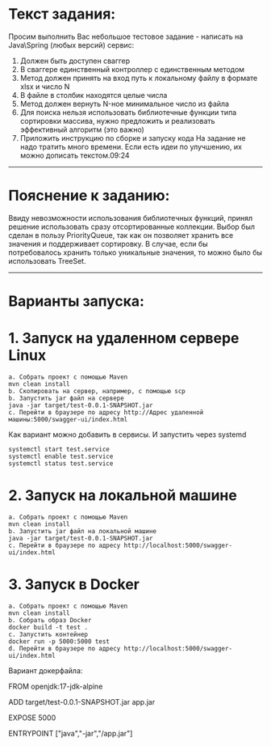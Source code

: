 # Текст задания:

Просим выполнить Вас небольшое тестовое задание - написать на Java\Spring (любых версий) сервис:
1. Должен быть доступен сваггер
2. В сваггере единственный контроллер с единственным методом
3. Метод должен принять на вход путь к локальному файлу в формате xlsx и число N
4. В файле в столбик находятся целые числа
5. Метод должен вернуть N-ное минимальное число из файла
6. Для поиска нельзя использовать библиотечные функции типа сортировки массива, нужно предложить и реализовать эффективный алгоритм (это важно)
7. Приложить инструкцию по сборке и запуску кода
   На задание не надо тратить много времени. Если есть идеи по улучшению, их можно дописать текстом.09:24


_________
# Пояснение к заданию:

Ввиду невозможности использования библиотечных функций, принял решение использовать сразу отсортированные коллекции.
Выбор был сделан в пользу PriorityQueue, так как он позволяет хранить все значения и поддерживает сортировку.
В случае, если бы потребовалось хранить только уникальные значения, то можно было бы использовать
TreeSet.

_______________________



# Варианты запуска:
# 1. Запуск на удаленном сервере Linux
    a. Собрать проект с помощью Maven
    mvn clean install
    b. Скопировать на сервер, например, с помощью scp
    b. Запустить jar файл на сервере
    java -jar target/test-0.0.1-SNAPSHOT.jar
    c. Перейти в браузере по адресу http://Адрес удаленной машины:5000/swagger-ui/index.html

Как вариант можно добавить в сервисы. И запустить через systemd

    systemctl start test.service
    systemctl enable test.service
    systemctl status test.service


# 2. Запуск на локальной машине
    a. Собрать проект с помощью Maven
    mvn clean install
    b. Запустить jar файл на локальной машине
    java -jar target/test-0.0.1-SNAPSHOT.jar
    c. Перейти в браузере по адресу http://localhost:5000/swagger-ui/index.html

# 3. Запуск в Docker
    a. Собрать проект с помощью Maven
    mvn clean install
    b. Собрать образ Docker
    docker build -t test .
    c. Запустить контейнер
    docker run -p 5000:5000 test
    d. Перейти в браузере по адресу http://localhost:5000/swagger-ui/index.html


Вариант докерфайла:

FROM openjdk:17-jdk-alpine

ADD target/test-0.0.1-SNAPSHOT.jar app.jar

EXPOSE 5000

ENTRYPOINT ["java","-jar","/app.jar"]
